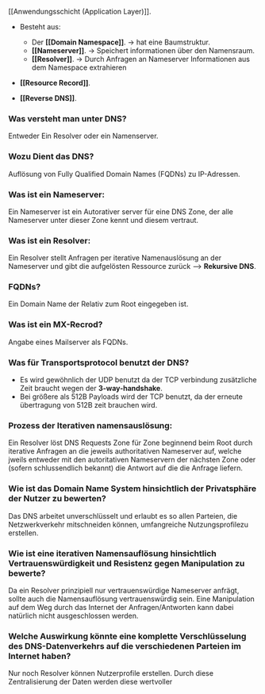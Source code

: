 [[Anwendungsschicht (Application Layer)]].

- Besteht aus:
	- Der **[[Domain Namespace]]**. -> hat eine Baumstruktur.
	- **[[Nameserver]]**. -> Speichert informationen über den Namensraum.
	- **[[Resolver]]**. -> Durch Anfragen an Nameserver Informationen aus dem Namespace extrahieren 


- **[[Resource Record]]**.

- **[[Reverse DNS]]**.

### Was versteht man unter DNS?
Entweder Ein Resolver oder ein Namenserver.

### Wozu Dient das DNS?
Auflösung von Fully Qualified Domain Names (FQDNs) zu IP-Adressen.

### Was ist ein Nameserver:
Ein Nameserver ist ein Autorativer server für eine DNS Zone, der alle Nameserver unter dieser Zone kennt und diesem vertraut.

### Was ist ein Resolver:
Ein Resolver stellt Anfragen per iterative Namenauslösung an der Nameserver und gibt die aufgelösten Ressource zurück --> **Rekursive DNS**.

### FQDNs?
Ein Domain Name der Relativ zum Root eingegeben ist.

### Was ist ein MX-Recrod?
Angabe eines Mailserver als FQDNs.

### Was für Transportsprotocol benutzt der DNS?
- Es wird gewöhnlich der UDP benutzt da der TCP verbindung zusätzliche Zeit braucht wegen der **3-way-handshake**. 
- Bei größere als 512B Payloads wird der TCP benutzt, da der erneute übertragung von 512B zeit brauchen wird.

### Prozess der Iterativen namensauslösung:
Ein Resolver löst DNS Requests Zone für Zone beginnend beim Root durch iterative Anfragen an die jeweils authoritativen Nameserver auf, welche jweils entweder mit den autoritativen Nameservern der nächsten Zone oder (sofern schlussendlich bekannt) die Antwort auf die die Anfrage liefern.

### Wie ist das Domain Name System hinsichtlich der Privatsphäre der Nutzer zu bewerten?
Das DNS arbeitet unverschlüsselt und erlaubt es so allen Parteien, die Netzwerkverkehr mitschneiden können, umfangreiche Nutzungsprofilezu erstellen.

### Wie ist eine iterativen Namensauflösung hinsichtlich Vertrauenswürdigkeit und Resistenz gegen Manipulation zu bewerte?
Da ein Resolver prinzipiell nur vertrauenswürdige Nameserver anfrägt, sollte auch die Namensauflösung vertrauenswürdig sein. Eine Manipulation auf dem Weg durch das Internet der Anfragen/Antworten kann dabei natürlich nicht ausgeschlossen werden.

### Welche Auswirkung könnte eine komplette Verschlüsselung des DNS-Datenverkehrs auf die verschiedenen Parteien im Internet haben?
Nur noch Resolver können Nutzerprofile erstellen. Durch diese Zentralisierung der Daten werden diese wertvoller